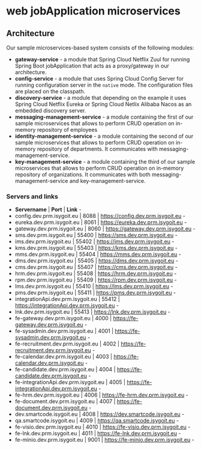 # web jobApplication microservices

## Architecture

Our sample microservices-based system consists of the following modules:

- **gateway-service** - a module that Spring Cloud Netflix Zuul for running Spring Boot jobApplication that acts as a
  proxy/gateway in our architecture.
- **config-service** - a module that uses Spring Cloud Config Server for running configuration server in the `native`
  mode. The configuration files are placed on the classpath.
- **discovery-service** - a module that depending on the example it uses Spring Cloud Netflix Eureka or Spring Cloud
  Netlix Alibaba Nacos as an embedded discovery server.
- **messaging-management-service** - a module containing the first of our sample microservices that allows to perform
  CRUD operation on in-memory repository of employees
- **identity-management-service** - a module containing the second of our sample microservices that allows to perform
  CRUD operation on in-memory repository of departments. It communicates with messaging-management-service.
- **key-management-service** - a module containing the third of our sample microservices that allows to perform CRUD
  operation on in-memory repository of organizations. It communicates with both messaging-management-service and
  key-management-service.

### Servers and links

- **Servername** | **Port** | **Link** -
- config.dev.prm.isygoit.eu | 8088 | https://config.dev.prm.isygoit.eu -
- eureka.dev.prm.isygoit.eu | 8061 | https://eureka.dev.prm.isygoit.eu -
- gateway.dev.prm.isygoit.eu | 8060 | https://gateway.dev.prm.isygoit.eu -
- sms.dev.prm.isygoit.eu | 55400 | https://sms.dev.prm.isygoit.eu -
- ims.dev.prm.isygoit.eu | 55402 | https://ims.dev.prm.isygoit.eu -
- kms.dev.prm.isygoit.eu | 55403 | https://kms.dev.prm.isygoit.eu -
- mms.dev.prm.isygoit.eu | 55404 | https://mms.dev.prm.isygoit.eu -
- dms.dev.prm.isygoit.eu | 55405 | https://dms.dev.prm.isygoit.eu -
- cms.dev.prm.isygoit.eu | 55407 | https://cms.dev.prm.isygoit.eu -
- hrm.dev.prm.isygoit.eu | 55408 | https://hrm.dev.prm.isygoit.eu -
- rpm.dev.prm.isygoit.eu | 55409 | https://rpm.dev.prm.isygoit.eu -
- lms.dev.prm.isygoit.eu | 55410 | https://lms.dev.prm.isygoit.eu -
- pms.dev.prm.isygoit.eu | 55411 | https://pms.dev.prm.isygoit.eu -
- integrationApi.dev.prm.isygoit.eu | 55412 | https://integrationApi.dev.prm.isygoit.eu -
- lnk.dev.prm.isygoit.eu | 55413 | https://lnk.dev.prm.isygoit.eu -
- fe-gateway.dev.prm.isygoit.eu | 4000 | https://fe-gateway.dev.prm.isygoit.eu -
- fe-sysadmin.dev.prm.isygoit.eu | 4001 | https://fe-sysadmin.dev.prm.isygoit.eu -
- fe-recruitment.dev.prm.isygoit.eu | 4002 | https://fe-recruitment.dev.prm.isygoit.eu -
- fe-calendar.dev.prm.isygoit.eu | 4003 | https://fe-calendar.dev.prm.isygoit.eu -
- fe-candidate.dev.prm.isygoit.eu | 4004 | https://fe-candidate.dev.prm.isygoit.eu -
- fe-integrationApi.dev.prm.isygoit.eu | 4005 | https://fe-integrationApi.dev.prm.isygoit.eu -
- fe-hrm.dev.prm.isygoit.eu | 4006 | https://fe-hrm.dev.prm.isygoit.eu -
- fe-document.dev.prm.isygoit.eu | 4007 | https://fe-document.dev.prm.isygoit.eu -
- dev.smartcode.isygoit.eu | 4008 | https://dev.smartcode.isygoit.eu -
- qa.smartcode.isygoit.eu | 4009 | https://qa.smartcode.isygoit.eu -
- fe-visio.dev.prm.isygoit.eu | 4010 | https://fe-visio.dev.prm.isygoit.eu -
- fe-lnk.dev.prm.isygoit.eu | 4011 | https://fe-lnk.dev.prm.isygoit.eu -
- fe-minio.dev.prm.isygoit.eu | 9001 | https://fe-minio.dev.prm.isygoit.eu -
